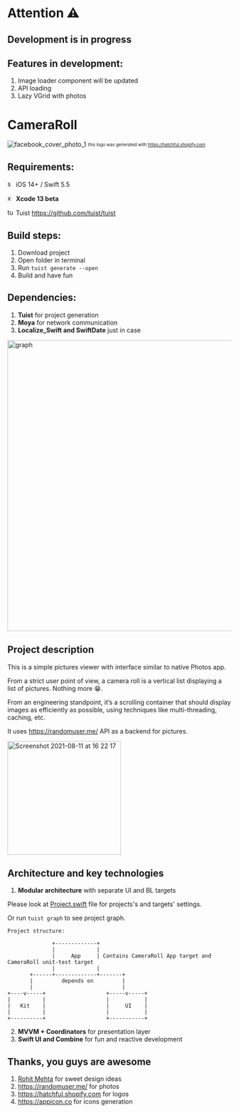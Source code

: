 # Attention ⚠️
## Development is in progress
## Features in development:
1. Image loader component will be updated 
2. API loading
3. Lazy VGrid with photos 

# CameraRoll
![facebook_cover_photo_1](https://user-images.githubusercontent.com/55185591/129035859-00637e5f-e86a-44cf-a2dd-d94323e48aeb.png)
                          <sub><sup>this logo was generated with https://hatchful.shopify.com</sup></sub>

## Requirements: 

<img width="15" alt="swift" src="https://developer.apple.com/swift/images/swift-og.png">  iOS 14+ / Swift 5.5

<img width="15" alt="xcode" src="https://upload.wikimedia.org/wikipedia/ru/0/0c/Xcode_icon.png">  **Xcode 13 beta**

<img width="15" alt="tuist" src="https://docs.tuist.io/img/logo.svg">  Tuist https://github.com/tuist/tuist

## Build steps:
1. Download project
2. Open folder in terminal
3. Run `tuist generate --open`
4. Build and have fun

## Dependencies:
1. **Tuist** for project generation
2. **Moya** for network communication
3. **Localize_Swift and SwiftDate** just in case
<img width="653" alt="graph" src="https://user-images.githubusercontent.com/55185591/129069101-389e4546-a613-4755-bd9f-0c89ad351bf7.png">


## Project description
This is a simple pictures viewer with interface similar to native Photos app.

From a strict user point of view, a camera roll is a vertical list displaying a list of pictures. Nothing more 😁. 

From an engineering standpoint, it’s a scrolling container that should display images as efficiently as possible, using techniques like multi-threading, caching, etc.

It uses https://randomuser.me/ API as a backend for pictures. 

<img width="255" alt="Screenshot 2021-08-11 at 16 22 17" src="https://user-images.githubusercontent.com/55185591/129036416-a26d45bb-fd04-4713-80ef-d4000246c7ef.png">


## Architecture and key technologies

1. **Modular architecture** with separate UI and BL targets

  Please look at [Project.swift](https://github.com/vlad-mr/CameraRoll/blob/dev/Project.swift) file for projects's and targets' settings.
  
  Or run `tuist graph` to see project graph.
  
  ```
  Project structure:
  
                +-------------+
                |             |
                |     App     | Contains CameraRoll App target and CameraRoll unit-test target
                |             |
         +------+-------------+-------+
         |         depends on         |
         |                            |
 +----v-----+                   +-----v-----+
 |          |                   |           |
 |   Kit    |                   |     UI    |
 |          |                   |           |
 +----------+                   +-----------+
```


2. **MVVM + Coordinators** for presentation layer
4. **Swift UI and Combine** for fun and reactive development

## Thanks, you guys are awesome
1. [Rohit Mehta](mailto:rohit.mehta@freshii.com) for sweet design ideas
2. https://randomuser.me/ for photos
3. https://hatchful.shopify.com for logos
4. https://appicon.co for icons generation

